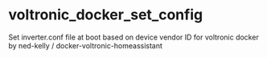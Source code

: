 # voltronic_docker_set_config
Set inverter.conf file at boot based on device vendor ID for voltronic docker by ned-kelly / docker-voltronic-homeassistant
